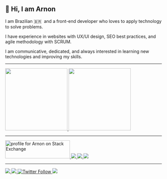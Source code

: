 ## 👋 Hi, I am Arnon

I am Brazilian 🇧🇷 &nbsp;and a front-end developer who loves to apply technology to solve problems.

I have experience in websites with UX/UI design, SEO best practices, and agile methodology with SCRUM.

I am communicative, dedicated, and always interested in learning new technologies and improving my skills.

<hr>

<a href="#">
  <img height="200" src="https://github-readme-stats.vercel.app/api/top-langs/?username=arnonrdp&layout=compact&langs_count=8&theme=chartreuse-dark" />
</a>
<a href="#">
  <img height="200" src="https://github-readme-stats.vercel.app/api?username=arnonrdp&show_icons=truea&layout=compact&theme=chartreuse-dark "/>
</a>
<hr>
  
<a href="https://stackexchange.com/users/10520312/arnon" target="_blank">
  <img src="https://stackexchange.com/users/flair/10520312.png" width="208" height="58" alt="profile for Arnon on Stack Exchange" title="profile for Arnon on Stack Exchange" />
</a>  
<a href="https://codepen.io/arnonrdp" target="_blank">
  <img src="https://img.shields.io/badge/-CodePen-black?logo=codepen&style=for-the-badge" />
</a>
<a href="https://www.freecodecamp.org/arnon" target="_blank">
  <img src="https://img.shields.io/freecodecamp/points/arnon?label=freeCodeCamp&logo=freecodecamp&style=for-the-badge" />
</a>
<a href="https://www.hackerrank.com/arnonrdp" target="_blank">
  <img src="https://img.shields.io/badge/-HackerRank%20-black?logo=hackerrank&style=for-the-badge" />
</a>

<hr>

<a href="mailto:arnonrdp@gmail.com" target="_blank">
  <img src="https://img.shields.io/badge/-Gmail-%23333?style=for-the-badge&logo=gmail&logoColor=red" target="_blank">
</a>
<a href="https://www.linkedin.com/in/arnonrdp/" target="_blank">
  <img src="https://img.shields.io/badge/-LinkedIn-%230A66C2?style=for-the-badge&logo=linkedin&logoColor=white" target="_blank">
</a> 
<a href="https://twitter.com/arnonrdp" target="_blank">
  <img alt="Twitter Follow" src="https://img.shields.io/twitter/follow/arnonrdp?color=%231DA1F2&label=Twitter&logo=Twitter&style=for-the-badge">
</a>
<a href="https://www.instagram.com/arnonrdp/" target="_blank">
  <img src="https://img.shields.io/badge/-Instagram-%23E1306C?style=for-the-badge&logo=instagram&logoColor=white" target="_blank">
</a>
  

